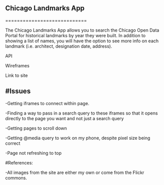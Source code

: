 ## Chicago Landmarks App
============================

The Chicago Landmarks App allows you to search the Chicago Open Data Portal for historical landmarks by year they were built. In addition to showing a list of names, you will have the option to see more info on each landmark (i.e. architect, designation date, address).

API

Wireframes

Link to site


#Issues
-------
-Getting iframes to connect within page.

-Finding a way to pass in a search query to these iframes so that it opens directly to the page you want and not just a search query

-Getting pages to scroll down

-Getting @media query to work on my phone, despite pixel size being correct

-Page not refreshing to top


#References:

-All images from the site are either my own or come from the Flickr commons.

[Reference #1]: http://www.phmc.state.pa.us/portal/communities/architecture/styles/mid-19th-century.html
[Reference #2]: https://developer.mozilla.org/en-US/docs/Web/HTML/Element/iframe
[Reference #3]: https://www.w3schools.com/jsref/jsref_substr.asp
[Reference #4]: https://www.w3schools.com/jsref/jsref_getfullyear.asp?fbclid=IwAR0v4yMWMQdQ1tdPREJu5CuJwlLbKPcXRccymrBMOzEZ12Kx1hQ9BrbxZ5I
[Reference #5]: https://stackoverflow.com/questions/21530274/format-for-a-url-that-goes-to-google-image-search
[Reference #6]: https://w3bits.com/rainbow-text/
[Reference #7]: https://www.youtube.com/watch?v=N6bqSR1oLlc
[Reference #8]: https://stackoverflow.com/questions/29884654/button-that-refreshes-the-page-on-click
[Reference #9]: https://stackoverflow.com/questions/17344339/media-query-not-working-in-mobile-works-fine-in-chrome
[Reference #10]: https://sabe.io/tutorials/how-to-create-modal-popup-box
